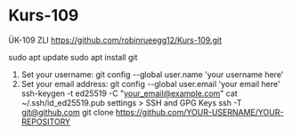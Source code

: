 # Kurs-109
ÜK-109 ZLI
https://github.com/robinrueegg12/Kurs-109.git


sudo apt update
sudo apt install git
1.	Set your username: git config --global user.name 'your username here'
2.	Set your email address: git config --global user.email 'your email here'
ssh-keygen -t ed25519 -C "your_email@example.com"
cat ~/.ssh/id_ed25519.pub
settings > SSH and GPG Keys
ssh -T git@github.com
git clone https://github.com/YOUR-USERNAME/YOUR-REPOSITORY

